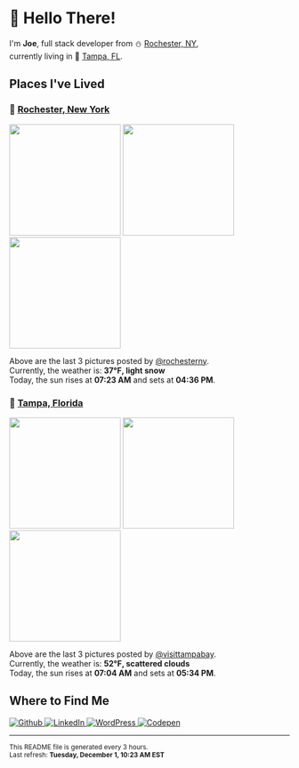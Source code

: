 <h1>👋 Hello There!</h1>
<p>
  I'm <strong>Joe</strong>, full stack developer from ⛄ <a href="#rochester_ny">Rochester, NY</a>,<br />currently living in
  🌴 <a href="#tampa_fl">Tampa, FL</a>.
</p>

<h2>Places I've Lived</h2>

<h3 id="rochester_ny">📍 <a href="https://en.wikipedia.org/wiki/Rochester,_New_York">Rochester, New York</a></h3>

<p>
  <img src=https:&#x2F;&#x2F;scontent-lga3-1.cdninstagram.com&#x2F;v&#x2F;t51.2885-15&#x2F;e35&#x2F;128058734_210708300424822_5176265408686154769_n.jpg?_nc_ht&#x3D;scontent-lga3-1.cdninstagram.com&amp;_nc_cat&#x3D;110&amp;_nc_ohc&#x3D;jf4JqW_PE8gAX8phxER&amp;se&#x3D;7&amp;tp&#x3D;1&amp;oh&#x3D;6e0c3688066a425faaebd426e7e28592&amp;oe&#x3D;5FEE0DEB&amp;ig_cache_key&#x3D;MjQ1NDI0MDczNjA0MzkxMjMzMA%3D%3D.2 alt="" height="200">
  <img src=https:&#x2F;&#x2F;scontent-lga3-1.cdninstagram.com&#x2F;v&#x2F;t51.2885-15&#x2F;e35&#x2F;128427175_287332809387020_2506242102153601745_n.jpg?_nc_ht&#x3D;scontent-lga3-1.cdninstagram.com&amp;_nc_cat&#x3D;108&amp;_nc_ohc&#x3D;5MY2j0AzKDAAX8m2Lzy&amp;se&#x3D;7&amp;tp&#x3D;1&amp;oh&#x3D;8d1096b907425f072cf65e280547bffe&amp;oe&#x3D;5FEFFAE6&amp;ig_cache_key&#x3D;MjQ1NDA4NDg0NzIyNzk0MTc3Mw%3D%3D.2 alt="" height="200">
  <img src=https:&#x2F;&#x2F;scontent-lga3-1.cdninstagram.com&#x2F;v&#x2F;t51.2885-15&#x2F;e35&#x2F;128860649_720867361920076_5411796803083930645_n.jpg?_nc_ht&#x3D;scontent-lga3-1.cdninstagram.com&amp;_nc_cat&#x3D;104&amp;_nc_ohc&#x3D;lghh7Ii0YM0AX__jlxZ&amp;se&#x3D;7&amp;tp&#x3D;1&amp;oh&#x3D;adfc787e21b4965167431ee4e204ba85&amp;oe&#x3D;5FF13E4B&amp;ig_cache_key&#x3D;MjQ1Mzg4MDA4NTQ1ODk4ODA2MA%3D%3D.2 alt="" height="200">
</p>

<p>
  Above are the last 3 pictures posted by <a href="https://www.instagram.com/rochesterny/">@rochesterny</a>.<br/>
  Currently, the weather is: <strong>37℉, light snow</strong><br/>
  Today, the sun rises at <strong>07:23 AM</strong> and sets at <strong>04:36 PM</strong>.
</p>

<h3 id="tampa_fl">📍 <a href="https://en.wikipedia.org/wiki/Tampa,_Florida">Tampa, Florida</a></h3>

<p>
  <img src=https:&#x2F;&#x2F;scontent-lga3-2.cdninstagram.com&#x2F;v&#x2F;t51.2885-15&#x2F;e35&#x2F;128187256_151129080031621_7952041269915891053_n.jpg?_nc_ht&#x3D;scontent-lga3-2.cdninstagram.com&amp;_nc_cat&#x3D;101&amp;_nc_ohc&#x3D;pdRDdWs2aAkAX-MZUUj&amp;se&#x3D;7&amp;tp&#x3D;1&amp;oh&#x3D;c54e865b6e2332adee5ac518a4e7352c&amp;oe&#x3D;5FEF6DD9&amp;ig_cache_key&#x3D;MjQ1MTg3OTQxMjYzMjA2MTg5Ng%3D%3D.2 alt="" height="200">
  <img src=https:&#x2F;&#x2F;scontent-lga3-2.cdninstagram.com&#x2F;v&#x2F;t51.2885-15&#x2F;e35&#x2F;127337613_416514439531644_500438160051428616_n.jpg?_nc_ht&#x3D;scontent-lga3-2.cdninstagram.com&amp;_nc_cat&#x3D;100&amp;_nc_ohc&#x3D;zvbgQdui1WgAX9NhIVb&amp;se&#x3D;7&amp;tp&#x3D;1&amp;oh&#x3D;bfa79eb39b5a1d2eaf551293e8edc5b2&amp;oe&#x3D;5FEE19BE&amp;ig_cache_key&#x3D;MjQ0ODk0ODUxODk2NjI2MDc3Ng%3D%3D.2 alt="" height="200">
  <img src=https:&#x2F;&#x2F;scontent-lga3-2.cdninstagram.com&#x2F;v&#x2F;t51.2885-15&#x2F;e35&#x2F;124029852_392547901868857_3759039134926506517_n.jpg?_nc_ht&#x3D;scontent-lga3-2.cdninstagram.com&amp;_nc_cat&#x3D;101&amp;_nc_ohc&#x3D;QPZGCva7bSMAX9-YLaY&amp;se&#x3D;7&amp;tp&#x3D;1&amp;oh&#x3D;31bb702ca101204c5f1060797d5bcc52&amp;oe&#x3D;5FED526C&amp;ig_cache_key&#x3D;MjQzODY3MzYzMjE2MDE3ODg5Nw%3D%3D.2 alt="" height="200">
</p>

<p>
  Above are the last 3 pictures posted by <a href="https://www.instagram.com/visittampabay/">@visittampabay</a>.<br/>
  Currently, the weather is: <strong>52℉, scattered clouds</strong><br/>
  Today, the sun rises at <strong>07:04 AM</strong> and sets at <strong>05:34 PM</strong>.
</p>

<h2>Where to Find Me</h2>

<p>
  <a href="https://github.com/josephfusco/" target="_blank">
    <img
      alt="Github"
      src="https://img.shields.io/badge/GitHub-%2312100E.svg?&style=for-the-badge&logo=Github&logoColor=white"
    />
  </a>
  <a href="https://www.linkedin.com/in/josephfusco3/" target="_blank">
    <img
      alt="LinkedIn"
      src="https://img.shields.io/badge/linkedin-%230077B5.svg?&style=for-the-badge&logo=linkedin&logoColor=white"
    />
  </a>
  <a href="https://profiles.wordpress.org/joefusco/" target="_blank">
    <img
      alt="WordPress"
      src="https://img.shields.io/badge/wordpress-%2321759B.svg?&style=for-the-badge&logo=wordpress&logoColor=white"
    />
  </a>
  <a href="https://codepen.io/fusco/" target="_blank">
    <img
      alt="Codepen"
      src="https://img.shields.io/badge/codepen-%23000000.svg?&style=for-the-badge&logo=codepen&logoColor=white"
    />
  </a>
</p>

<hr/>

<p>
  <small
    >This README file is generated every 3 hours.
    <br />
    Last refresh: <strong>Tuesday, December 1, 10:23 AM EST</strong>
    <br />
  </small>
</p>

